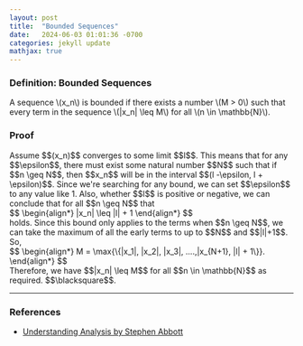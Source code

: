 ```yaml
---
layout: post
title:  "Bounded Sequences"
date:   2024-06-03 01:01:36 -0700
categories: jekyll update
mathjax: true
---
```

<!------------------------------------------------------------------------------------>
<h3>Definition: Bounded Sequences</h3>
<div class="stmt">
	A sequence \(x_n\) is bounded if there exists a number \(M > 0\) such that every term in the sequence \(|x_n| \leq M\) for all \(n \in \mathbb{N}\).
</div>
<h3>Proof</h3>
Assume $$(x_n)$$ converges to some limit $$l$$. This means that for any $$\epsilon$$, there must exist some natural number $$N$$ such that if $$n \geq N$$, then $$x_n$$ will be in the interval $$(l -\epsilon, l + \epsilon)$$. Since we're searching for any bound, we can set $$\epsilon$$ to any value like 1. Also, whether $$l$$ is positive or negative, we can conclude that for all $$n \geq N$$ that
<div>
  $$
  \begin{align*}
  |x_n| \leq |l| + 1
  \end{align*}
  $$
</div>
holds. Since this bound only applies to the terms when $$n \geq N$$, we can take the maximum of all the early terms to up to $$N$$ and $$|l|+1$$. So,
<div>
  $$
  \begin{align*}
  M = \max{\{|x_1|, |x_2|, |x_3|, ....,|x_{N+1}, |l| + 1\}}.
  \end{align*}
  $$
</div>
Therefore, we have $$|x_n| \leq M$$ for all $$n \in \mathbb{N}$$ as required. $$\blacksquare$$.
<hr>
<!------------------------------------------------------------------------------------>
<h3>References</h3>
<ul>
<li><a href="https://www.amazon.com/Understanding-Analysis-Undergraduate-Texts-Mathematics/dp/1493927116">Understanding Analysis by Stephen Abbott</a></li>
</ul>